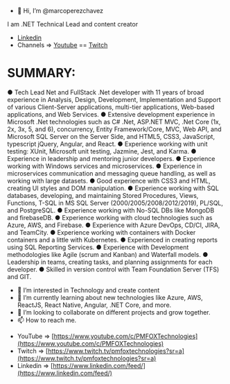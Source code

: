 - 👋 Hi, I’m @marcoperezchavez

I am .NET Technical Lead and content creator
- [Linkedin](https://www.linkedin.com/in/marcoperezchavez/)
- Channels => [Youtube](https://www.youtube.com/@PMFOXTECHNOLOGIES) == [Twitch](https://www.twitch.tv/pmfoxtechnologies)


# SUMMARY:

●	Tech Lead Net and FullStack .Net developer with 11 years of broad experience in Analysis, Design, Development, Implementation and Support of various Client-Server applications, multi-tier applications, Web-based applications, and Web Services.
●	Extensive development experience in Microsoft .Net technologies such as C# .Net, ASP.NET MVC, .Net Core (1x, 2x, 3x, 5, and 6), concurrency, Entity Framework/Core, MVC, Web API, and Microsoft SQL Server on the Server Side, and HTML5, CSS3, JavaScript, typescript jQuery, Angular, and React.
●	Experience working with unit testing: XUnit, Microsoft unit testing, Jazmine, Jest, and Karma.
●	Experience in leadership and mentoring junior developers.
●	Experience working with Windows services and microservices.
●	Experience in microservices communication and messaging queue handling, as well as working with large datasets.
●	Good experience with CSS3 and HTML, creating UI styles and DOM manipulation.
●	Experience working with SQL databases, developing, and maintaining Stored Procedures, Views, Functions, T-SQL in MS SQL Server (2000/2005/2008/2012/2019), PL/SQL, and PostgreSQL.
●	Experience working with No-SQL DBs like MongoDB and firebaseDB.
●	Experience working with cloud technologies such as Azure, AWS, and Firebase.
●	Experience with Azure DevOps, CD/CI, JIRA, and TeamCity.
●	Experience working with containers with Docker containers and a little with Kubernetes.
●	Experienced in creating reports using SQL Reporting Services.
●	Experience with Development methodologies like Agile (scrum and Kanban) and Waterfall models.
●	Leadership in teams, creating tasks, and planning assignments for each developer.
●	Skilled in version control with Team Foundation Server (TFS) and GIT.


- 👀 I’m interested in Technology and create content
- 🌱 I’m currently learning about new technologies like Azure, AWS, ReactJS, React Native, Angular, .NET Core, and more.
- 💞️ I’m looking to collaborate on different projects and grow together.
- 📫 How to reach me.

* YouTube => [https://www.youtube.com/c/PMFOXTechnologies](https://www.youtube.com/c/PMFOXTechnologies)
* Twitch => [https://www.twitch.tv/pmfoxtechnologies?sr=a](https://www.twitch.tv/pmfoxtechnologies?sr=a)
* Linkedin => [https://www.linkedin.com/feed/](https://www.linkedin.com/feed/)

